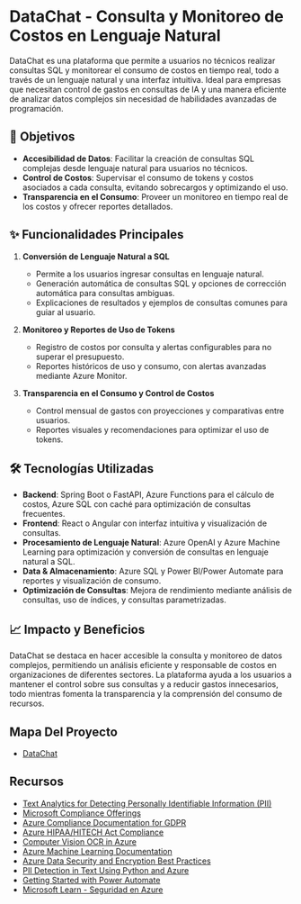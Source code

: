 # DataChat - Consulta y Monitoreo de Costos en Lenguaje Natural

DataChat es una plataforma que permite a usuarios no técnicos realizar consultas SQL y monitorear el consumo de costos en tiempo real, todo a través de un lenguaje natural y una interfaz intuitiva. Ideal para empresas que necesitan control de gastos en consultas de IA y una manera eficiente de analizar datos complejos sin necesidad de habilidades avanzadas de programación.

## 🚀 Objetivos

- **Accesibilidad de Datos**: Facilitar la creación de consultas SQL complejas desde lenguaje natural para usuarios no técnicos.
- **Control de Costos**: Supervisar el consumo de tokens y costos asociados a cada consulta, evitando sobrecargos y optimizando el uso.
- **Transparencia en el Consumo**: Proveer un monitoreo en tiempo real de los costos y ofrecer reportes detallados.

## ✨ Funcionalidades Principales

1. **Conversión de Lenguaje Natural a SQL**  
   - Permite a los usuarios ingresar consultas en lenguaje natural.
   - Generación automática de consultas SQL y opciones de corrección automática para consultas ambiguas.
   - Explicaciones de resultados y ejemplos de consultas comunes para guiar al usuario.

2. **Monitoreo y Reportes de Uso de Tokens**  
   - Registro de costos por consulta y alertas configurables para no superar el presupuesto.
   - Reportes históricos de uso y consumo, con alertas avanzadas mediante Azure Monitor.

3. **Transparencia en el Consumo y Control de Costos**  
   - Control mensual de gastos con proyecciones y comparativas entre usuarios.
   - Reportes visuales y recomendaciones para optimizar el uso de tokens.

## 🛠️ Tecnologías Utilizadas

- **Backend**: Spring Boot o FastAPI, Azure Functions para el cálculo de costos, Azure SQL con caché para optimización de consultas frecuentes.
- **Frontend**: React o Angular con interfaz intuitiva y visualización de consultas.
- **Procesamiento de Lenguaje Natural**: Azure OpenAI y Azure Machine Learning para optimización y conversión de consultas en lenguaje natural a SQL.
- **Data & Almacenamiento**: Azure SQL y Power BI/Power Automate para reportes y visualización de consumo.
- **Optimización de Consultas**: Mejora de rendimiento mediante análisis de consultas, uso de índices, y consultas parametrizadas.

## 📈 Impacto y Beneficios

DataChat se destaca en hacer accesible la consulta y monitoreo de datos complejos, permitiendo un análisis eficiente y responsable de costos en organizaciones de diferentes sectores. La plataforma ayuda a los usuarios a mantener el control sobre sus consultas y a reducir gastos innecesarios, todo mientras fomenta la transparencia y la comprensión del consumo de recursos.

## Mapa Del Proyecto
- [DataChat](DataChat.html)

## Recursos
- [Text Analytics for Detecting Personally Identifiable Information (PII)](https://learn.microsoft.com/en-us/azure/ai-services/language-service/personally-identifiable-information/how-to-call)
- [Microsoft Compliance Offerings](https://learn.microsoft.com/en-us/compliance/regulatory/offering-home)
- [Azure Compliance Documentation for GDPR](https://learn.microsoft.com/en-us/compliance/regulatory/gdpr)
- [Azure HIPAA/HITECH Act Compliance](https://learn.microsoft.com/en-us/azure/compliance/offerings/offering-hipaa-us)
- [Computer Vision OCR in Azure](https://learn.microsoft.com/en-us/azure/cognitive-services/computer-vision/overview-ocr)
- [Azure Machine Learning Documentation](https://learn.microsoft.com/en-us/azure/machine-learning/)
- [Azure Data Security and Encryption Best Practices](https://learn.microsoft.com/en-us/azure/security/fundamentals/encryption-overview)
- [PII Detection in Text Using Python and Azure](https://learn.microsoft.com/en-us/azure/ai-services/language-service/personally-identifiable-information/quickstart?tabs=linux&pivots=programming-language-csharp)
- [Getting Started with Power Automate](https://learn.microsoft.com/en-us/power-automate/getting-started)
- [Microsoft Learn - Seguridad en Azure](https://learn.microsoft.com/en-us/azure/security/)
